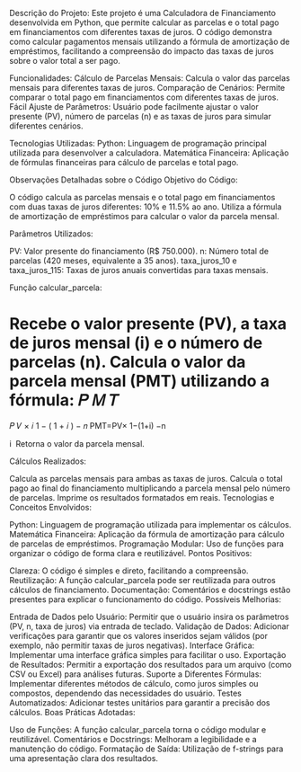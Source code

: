 Descrição do Projeto:
Este projeto é uma Calculadora de Financiamento desenvolvida em Python, que permite calcular as parcelas e o total pago em financiamentos com diferentes taxas de juros. O código demonstra como calcular pagamentos mensais utilizando a fórmula de amortização de empréstimos, facilitando a compreensão do impacto das taxas de juros sobre o valor total a ser pago.

Funcionalidades:
Cálculo de Parcelas Mensais: Calcula o valor das parcelas mensais para diferentes taxas de juros.
Comparação de Cenários: Permite comparar o total pago em financiamentos com diferentes taxas de juros.
Fácil Ajuste de Parâmetros: Usuário pode facilmente ajustar o valor presente (PV), número de parcelas (n) e as taxas de juros para simular diferentes cenários.

Tecnologias Utilizadas:
Python: Linguagem de programação principal utilizada para desenvolver a calculadora.
Matemática Financeira: Aplicação de fórmulas financeiras para cálculo de parcelas e total pago.

Observações Detalhadas sobre o Código
Objetivo do Código:

O código calcula as parcelas mensais e o total pago em financiamentos com duas taxas de juros diferentes: 10% e 11.5% ao ano.
Utiliza a fórmula de amortização de empréstimos para calcular o valor da parcela mensal.

Parâmetros Utilizados:

PV: Valor presente do financiamento (R$ 750.000).
n: Número total de parcelas (420 meses, equivalente a 35 anos).
taxa_juros_10 e taxa_juros_115: Taxas de juros anuais convertidas para taxas mensais.

Função calcular_parcela:

Recebe o valor presente (PV), a taxa de juros mensal (i) e o número de parcelas (n).
Calcula o valor da parcela mensal (PMT) utilizando a fórmula:
𝑃
𝑀
𝑇
=
𝑃
𝑉
×
𝑖
1
−
(
1
+
𝑖
)
−
𝑛
PMT=PV× 
1−(1+i) 
−n
 
i
​
Retorna o valor da parcela mensal.

Cálculos Realizados:

Calcula as parcelas mensais para ambas as taxas de juros.
Calcula o total pago ao final do financiamento multiplicando a parcela mensal pelo número de parcelas.
Imprime os resultados formatados em reais.
Tecnologias e Conceitos Envolvidos:

Python: Linguagem de programação utilizada para implementar os cálculos.
Matemática Financeira: Aplicação da fórmula de amortização para cálculo de parcelas de empréstimos.
Programação Modular: Uso de funções para organizar o código de forma clara e reutilizável.
Pontos Positivos:

Clareza: O código é simples e direto, facilitando a compreensão.
Reutilização: A função calcular_parcela pode ser reutilizada para outros cálculos de financiamento.
Documentação: Comentários e docstrings estão presentes para explicar o funcionamento do código.
Possíveis Melhorias:

Entrada de Dados pelo Usuário: Permitir que o usuário insira os parâmetros (PV, n, taxa de juros) via entrada de teclado.
Validação de Dados: Adicionar verificações para garantir que os valores inseridos sejam válidos (por exemplo, não permitir taxas de juros negativas).
Interface Gráfica: Implementar uma interface gráfica simples para facilitar o uso.
Exportação de Resultados: Permitir a exportação dos resultados para um arquivo (como CSV ou Excel) para análises futuras.
Suporte a Diferentes Fórmulas: Implementar diferentes métodos de cálculo, como juros simples ou compostos, dependendo das necessidades do usuário.
Testes Automatizados: Adicionar testes unitários para garantir a precisão dos cálculos.
Boas Práticas Adotadas:

Uso de Funções: A função calcular_parcela torna o código modular e reutilizável.
Comentários e Docstrings: Melhoram a legibilidade e a manutenção do código.
Formatação de Saída: Utilização de f-strings para uma apresentação clara dos resultados.
